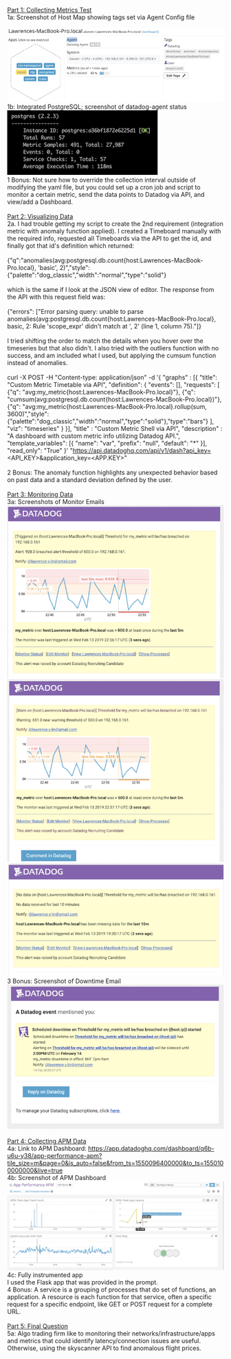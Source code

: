 <ins>Part 1: Collecting Metrics Test</ins><br/>
1a: Screenshot of Host Map showing tags set via Agent Config file<br/>
<br/>
![alt text](1a.png)<br/>
1b: Integrated PostgreSQL; screenshot of datadog-agent status<br/>
![alt text](1b.png)<br/>
1 Bonus: Not sure how to override the collection interval outside of modifying the yaml file, but you could set up a cron job and script to monitor a certain metric, send the data points to Datadog via API, and view/add a Dashboard.<br/>
<br/>
<ins>Part 2: Visualizing Data</ins><br/>
2a. I had trouble getting my script to create the 2nd requirement (integration metric with anomaly function applied).  I created a Timeboard manually with the required info,  requested all Timeboards via the API to get the id, and finally got that id's definition which returned: <br/>
<br/>
{"q":"anomalies(avg:postgresql.db.count{host:Lawrences-MacBook-Pro.local}, 'basic', 2)","style":{"palette":"dog_classic","width":"normal","type":"solid"}<br/>
<br/>
which is the same if I look at the JSON view of editor.  The response from the API with this request field was:  <br/>
<br/>
{"errors": ["Error parsing query: unable to parse anomalies(avg:postgresql.db.count{host:Lawrences-MacBook-Pro.local}, basic, 2: Rule 'scope_expr' didn't match at ', 2' (line 1, column 75)."]}<br/>
<br/>
I tried shifting the order to match the details when you hover over the timeseries but that also didn't.  I also tried with the outliers function with no success, and am included what I used, but applying the cumsum function instead of anomalies.<br/>
<br/>
curl  -X POST -H "Content-type: application/json" -d '{
      "graphs" : [{
          "title": "Custom Metric Timetable via API",
          "definition": {
              "events": [],
              "requests": [
                  {"q": "avg:my_metric{host:Lawrences-MacBook-Pro.local}"},
                  {"q": "cumsum(avg:postgresql.db.count{host:Lawrences-MacBook-Pro.local})"},
                  {"q": "avg:my_metric{host:Lawrences-MacBook-Pro.local}.rollup(sum, 3600)","style":{"palette":"dog_classic","width":"normal","type":"solid"},"type":"bars"}
              ],
              "viz": "timeseries"
          }
      }],
      "title" : "Custom Metric Shell via API",
      "description" : "A dashboard with custom metric info utilizing Datadog API.",
      "template_variables": [{
          "name": "var",
          "prefix": "null",
          "default": "*"
      }],
      "read_only": "True"
}' "https://api.datadoghq.com/api/v1/dash?api_key=<API_KEY>&application_key=<APP.KEY>"<br/>
<br/>
2 Bonus: The anomaly function highlights any unexpected behavior based on past data and a standard deviation defined by the user.<br/>
<br/>
<ins>Part 3: Monitoring Data</ins><br/>
3a: Screenshots of Monitor Emails<br/>
![alt text](3alert.png)
![alt text](3warn.png)
![alt text](3nodata.png)<br/>
3 Bonus: Screenshot of Downtime Email<br/>
![alt text](3bonus.png)<br/>
<br/>
<ins>Part 4: Collecting APM Data</ins><br/>
4a: Link to APM Dashboard: https://app.datadoghq.com/dashboard/q6b-u6u-y38/app-performance-apm?tile_size=m&page=0&is_auto=false&from_ts=1550096400000&to_ts=1550100000000&live=true<br/>
4b: Screenshot of APM Dashboard<br/>
![alt text](4b.png)<br/>
4c: Fully instrumented app<br/>
I used the Flask app that was provided in the prompt.<br/>
4 Bonus: A service is a grouping of processes that do set of functions, an application.  A resource is each function for that service, often a specific request for a specific endpoint, like GET or POST request for a complete URL.<br/>
<br/>
<ins>Part 5: Final Question</ins><br/>
5a: Algo trading firm like to monitoring their networks/infrastructure/apps and metrics that could identify latency/connection issues are useful.  Otherwise, using the skyscanner API to find anomalous flight prices.
